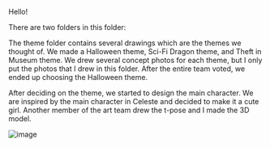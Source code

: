 Hello! 

There are two folders in this folder:

The theme folder contains several drawings which are the themes we thought of. We made a Halloween theme, Sci-Fi Dragon theme, and Theft in Museum theme. We drew several concept photos for each theme, but I only put the photos that I drew in this folder. After the entire team voted, we ended up choosing the Halloween theme.

After deciding on the theme, we started to design the main character. We are inspired by the main character in Celeste and decided to make it a cute girl. Another member of the art team drew the t-pose and I made the 3D model.

![image](https://user-images.githubusercontent.com/106136532/197801529-9bbf2cff-21a6-45ff-b6d8-b3108f371277.png)
